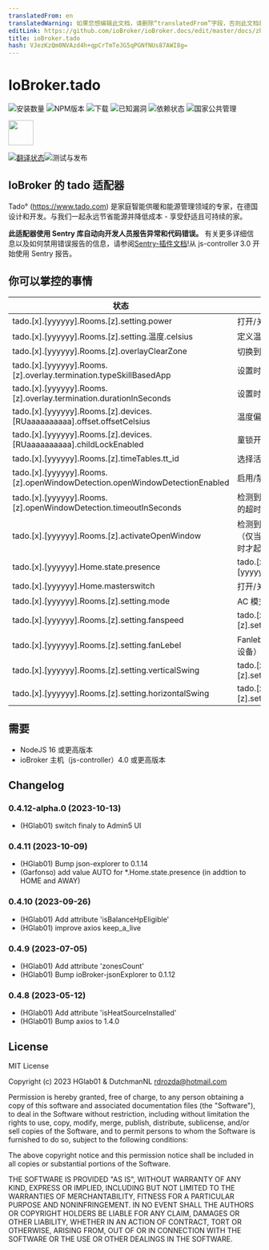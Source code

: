```yaml
---
translatedFrom: en
translatedWarning: 如果您想编辑此文档，请删除“translatedFrom”字段，否则此文档将再次自动翻译
editLink: https://github.com/ioBroker/ioBroker.docs/edit/master/docs/zh-cn/adapterref/iobroker.tado/README.md
title: ioBroker.tado
hash: VJezKzQm0NVAzd4h+qpCrTmTeJG5qPGNfNUs87AWI8g=
---
```

# IoBroker.tado

![安装数量](http://iobroker.live/badges/tado-stable.svg)
![NPM版本](http://img.shields.io/npm/v/iobroker.tado.svg)
![下载](https://img.shields.io/npm/dm/iobroker.tado.svg)
![已知漏洞](https://snyk.io/test/github/DrozmotiX/ioBroker.tado/badge.svg)
![依赖状态](https://img.shields.io/librariesio/release/npm/iobroker.tado)
![国家公共管理](https://nodei.co/npm/iobroker.tado.png?downloads=true)

<img src="./admin/tado.png" width="50" height="50">

[![翻译状态](https://weblate.iobroker.net/widgets/adapters/-/tado/svg-badge.svg)](https://weblate.iobroker.net/engage/adapters/?utm_source=widget)![测试与发布](https://github.com/DrozmotiX/ioBroker.tado/workflows/Test%20and%20Release/badge.svg)

## IoBroker 的 tado 适配器
Tado° (https://www.tado.com) 是家庭智能供暖和能源管理领域的专家，在德国设计和开发。与我们一起永远节省能源并降低成本 - 享受舒适且可持续的家。

**此适配器使用 Sentry 库自动向开发人员报告异常和代码错误。** 有关更多详细信息以及如何禁用错误报告的信息，请参阅[Sentry-插件文档](https://github.com/ioBroker/plugin-sentry#plugin-sentry)!从 js-controller 3.0 开始使用 Sentry 报告。

## 你可以掌控的事情
|状态|描述 |
| ----- | ----------- |
| tado.[x].[yyyyyy].Rooms.[z].setting.power |打开/关闭设备 |
| tado.[x].[yyyyyy].Rooms.[z].setting.温度.celsius |定义温度 |
| tado.[x].[yyyyyy].Rooms.[z].overlayClearZone |切换到自动模式|
| tado.[x].[yyyyyy].Rooms.[z].overlay.termination.typeSkillBasedApp |设置时间表模式|
| tado.[x].[yyyyyy].Rooms.[z].overlay.termination.durationInSeconds |设置时间表模式应用多长时间 |
| tado.[x].[yyyyyy].Rooms.[z].devices.[RUaaaaaaaaaa].offset.offsetCelsius |温度偏移|
| tado.[x].[yyyyyy].Rooms.[z].devices.[RUaaaaaaaaaa].childLockEnabled |童锁开/关 |
| tado.[x].[yyyyyy].Rooms.[z].timeTables.tt_id |选择活动时间表 |
| tado.[x].[yyyyyy].Rooms.[z].openWindowDetection.openWindowDetectionEnabled |启用/禁用恒温器上的开窗检测 |
| tado.[x].[yyyyyy].Rooms.[z].openWindowDetection.timeoutInSeconds |检测到打开的窗户时关闭恒温器的超时时间 |
| tado.[x].[yyyyyy].Rooms.[z].activateOpenWindow |检测到打开的窗户时关闭恒温器（仅当恒温器检测到打开的窗户时才起作用）|
| tado.[x].[yyyyyy].Home.state.presence | tado.[x].[yyyyyy].Home.state.presence |设置“在家”、“外出”或“自动”模式 |
| tado.[x].[yyyyyy].Home.masterswitch |打开/关闭所有设备|
| tado.[x].[yyyyyy].Rooms.[z].setting.mode | AC 模式（仅限 AC 设备）|
| tado.[x].[yyyyyy].Rooms.[z].setting.fanspeed | tado.[x].[yyyyyy].Rooms.[z].setting.fanspeed | Fanspeed（仅限 V3 及更早版本的交流设备）|
| tado.[x].[yyyyyy].Rooms.[z].setting.fanLebel | Fanlebel（仅限 V3+ 版本的 AC 设备）|
| tado.[x].[yyyyyy].Rooms.[z].setting.verticalSwing | tado.[x].[yyyyyy].Rooms.[z].setting.verticalSwing |垂直摆动（仅限 V3+ 版本的交流设备）|
| tado.[x].[yyyyyy].Rooms.[z].setting.horizontalSwing | tado.[x].[yyyyyy].Rooms.[z].setting.horizontalSwing |水平摆动（仅限 V3 及更早版本的交流设备）|

## 需要
* NodeJS 16 或更高版本
* ioBroker 主机（js-controller）4.0 或更高版本

## Changelog
<!--
    Placeholder for the next version (at the beginning of the line):
    ### __WORK IN PROGRESS__
-->
### 0.4.12-alpha.0 (2023-10-13)
* (HGlab01) switch finaly to Admin5 UI

### 0.4.11 (2023-10-09)
* (HGlab01) Bump json-explorer to 0.1.14
* (Garfonso) add value AUTO for *.Home.state.presence (in addtion to HOME and AWAY)

### 0.4.10 (2023-09-26)
* (HGlab01) Add attribute 'isBalanceHpEligible'
* (HGlab01) improve axios keep_a_live

### 0.4.9 (2023-07-05)
* (HGlab01) Add attribute 'zonesCount'
* (HGlab01) Bump ioBroker-jsonExplorer to 0.1.12

### 0.4.8 (2023-05-12)
* (HGlab01) Add attribute 'isHeatSourceInstalled'
* (HGlab01) Bump axios to 1.4.0

## License
MIT License

Copyright (c) 2023 HGlab01 & DutchmanNL <rdrozda@hotmail.com>

Permission is hereby granted, free of charge, to any person obtaining a copy
of this software and associated documentation files (the "Software"), to deal
in the Software without restriction, including without limitation the rights
to use, copy, modify, merge, publish, distribute, sublicense, and/or sell
copies of the Software, and to permit persons to whom the Software is
furnished to do so, subject to the following conditions:

The above copyright notice and this permission notice shall be included in all
copies or substantial portions of the Software.

THE SOFTWARE IS PROVIDED "AS IS", WITHOUT WARRANTY OF ANY KIND, EXPRESS OR
IMPLIED, INCLUDING BUT NOT LIMITED TO THE WARRANTIES OF MERCHANTABILITY,
FITNESS FOR A PARTICULAR PURPOSE AND NONINFRINGEMENT. IN NO EVENT SHALL THE
AUTHORS OR COPYRIGHT HOLDERS BE LIABLE FOR ANY CLAIM, DAMAGES OR OTHER
LIABILITY, WHETHER IN AN ACTION OF CONTRACT, TORT OR OTHERWISE, ARISING FROM,
OUT OF OR IN CONNECTION WITH THE SOFTWARE OR THE USE OR OTHER DEALINGS IN THE
SOFTWARE.